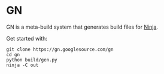 # GN

GN is a meta-build system that generates build files for
[Ninja](https://ninja-build.org).

Get started with:

    git clone https://gn.googlesource.com/gn
    cd gn
    python build/gen.py
    ninja -C out
